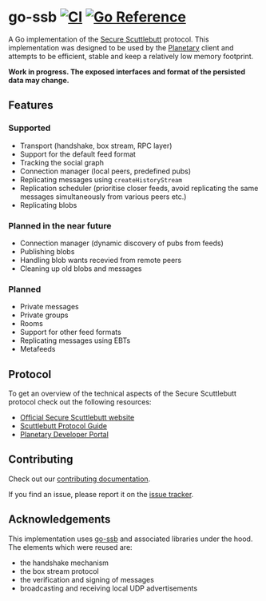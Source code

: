 # go-ssb [![CI](https://github.com/planetary-social/go-ssb/actions/workflows/ci.yml/badge.svg)](https://github.com/planetary-social/go-ssb/actions/workflows/ci.yml) [![Go Reference](https://pkg.go.dev/badge/github.com/planetary-social/go-ssb.svg)](https://pkg.go.dev/github.com/planetary-social/go-ssb)

A Go implementation of the [Secure Scuttlebutt][ssb] protocol. This
implementation was designed to be used by the [Planetary][planetary] client and
attempts to be efficient, stable and keep a relatively low memory footprint.

**Work in progress. The exposed interfaces and format of the persisted data may
change.**

## Features

### Supported

- Transport (handshake, box stream, RPC layer)
- Support for the default feed format
- Tracking the social graph
- Connection manager (local peers, predefined pubs)
- Replicating messages using `createHistoryStream`
- Replication scheduler (prioritise closer feeds, avoid replicating the same
  messages simultaneously from various peers etc.)
- Replicating blobs

### Planned in the near future

- Connection manager (dynamic discovery of pubs from feeds)
- Publishing blobs
- Handling blob wants recevied from remote peers
- Cleaning up old blobs and messages

### Planned

- Private messages
- Private groups
- Rooms
- Support for other feed formats
- Replicating messages using EBTs
- Metafeeds

## Protocol

To get an overview of the technical aspects of the Secure Scuttlebutt protocol
check out the following resources:

- [Official Secure Scuttlebutt website][ssb]
- [Scuttlebutt Protocol Guide][protocol-guide]
- [Planetary Developer Portal][planetary-developer-portal]

## Contributing

Check out our [contributing documentation](CONTRIBUTING.md).

If you find an issue, please report it on the [issue tracker][issue-tracker].

## Acknowledgements

This implementation uses [go-ssb][go-ssb] and associated libraries under the
hood. The elements which were reused are:

- the handshake mechanism
- the box stream protocol
- the verification and signing of messages
- broadcasting and receiving local UDP advertisements

[ssb]: https://scuttlebutt.nz/

[go-ssb]: https://github.com/cryptoscope/ssb

[protocol-guide]: https://ssbc.github.io/scuttlebutt-protocol-guide/

[planetary-developer-portal]: https://dev.planetary.social

[planetary]: https://www.planetary.social/

[issue-tracker]: https://github.com/planetary-social/go-ssb/issues
